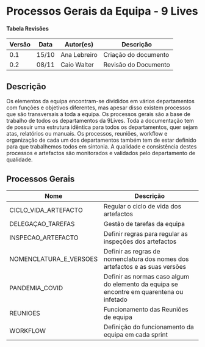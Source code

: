 # Processos Gerais da Equipa - 9 Lives

#### Tabela Revisões
| Versão | Data | Autor(es) | Descrição |
| --- | --- | --- | --- |
| 0.1 | 15/10 | Ana Lebreiro | Criação do documento | 
| 0.2 | 08/11 | Caio Walter | Revisão do Documento |

## Descrição

Os elementos da equipa encontram-se divididos em vários departamentos com funções e objetivos diferentes, mas apesar disso existem processos que são transversais a toda a equipa. Os processos gerais são a base de trabalho de todos os departamentos da 9Lives. Toda a documentação tem de possuir uma estrutura idêntica para todos os departamentos, quer sejam atas, relatórios ou manuais. Os processos, reuniões, workflow e organização de cada um dos departamentos também tem de estar definido para que trabalhemos todos em sintonia. A qualidade e consistência destes processos e artefactos são monitorados e validados pelo departamento de qualidade.

## Processos Gerais

| Nome | Descrição |
| - | - |
| CICLO_VIDA_ARTEFACTO | Regular o ciclo de vida dos artefactos |
| DELEGAÇAO_TAREFAS | Gestão de tarefas da equipa |
| INSPECAO_ARTEFACTO | Definir regras para regular as inspeções dos artefactos |
| NOMENCLATURA_E_VERSOES | Definir as regras de nomenclatura dos nomes dos artefactos e as suas versões |
| PANDEMIA_COVID | Definir as normas caso algum do elemento da equipa se encontre em quarentena ou infetado
| REUNIOES | Funcionamento das Reuniões de equipa |
| WORKFLOW | Definição do funcionamento da equipa em cada sprint |


